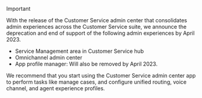 > [!IMPORTANT]
> With the release of the Customer Service admin center that consolidates admin experiences across the Customer Service suite, we announce the deprecation and end of support of the following admin experiences by April 2023.
>
> - Service Management area in Customer Service hub
> - Omnichannel admin center
> - App profile manager: Will also be removed by April 2023.
>
> We recommend that you start using the Customer Service admin center app to perform tasks like manage cases, and configure unified routing, voice channel, and agent experience profiles.